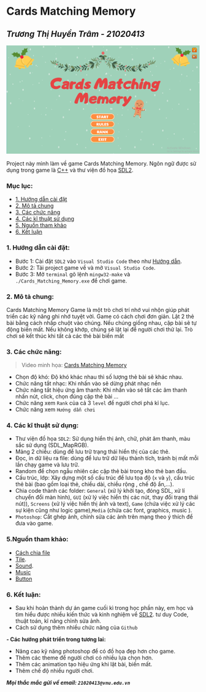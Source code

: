 # Cards Matching Memory
_Trương Thị Huyền Trâm - 21020413_
--------------------------
![](preview/startscreen.png)

Project này mình làm về game Cards Matching Memory. Ngôn ngữ được sử dụng trong game là [C++](https://vi.wikipedia.org/wiki/C%2B%2B) và thư viện đồ họa [SDL2](https://www.libsdl.org/).
### Mục lục:
- [1. Hướng dẫn cài đặt](https://github.com/Hakuryo0413/Card-Memory#1-h%C6%B0%E1%BB%9Bng-d%E1%BA%ABn-c%C3%A0i-%C4%91%E1%BA%B7t)
- [2. Mô tả chung](https://github.com/Hakuryo0413/Card-Memory#2-m%C3%B4-t%E1%BA%A3-chung)
- [3. Các chức năng](https://github.com/Hakuryo0413/Card-Memory#3-c%C3%A1c-ch%E1%BB%A9c-n%C4%83ng)
- [4. Các kĩ thuật sử dụng](https://github.com/Hakuryo0413/Card-Memory#4-c%C3%A1c-k%C4%A9-thu%E1%BA%ADt-s%E1%BB%AD-d%E1%BB%A5ng)
- [5. Nguồn tham khảo](https://github.com/Hakuryo0413/Card-Memory#5ngu%E1%BB%93n-tham-kh%E1%BA%A3o)
- [6. Kết luận](https://github.com/Hakuryo0413/Card-Memory#6-k%E1%BA%BFt-lu%E1%BA%ADn)
### 1. Hướng dẫn cài đặt:
 
- Bước 1: Cài đặt `SDL2` vào `Visual Studio Code` theo như [Hướng dẫn](https://www.youtube.com/watch?v=Zdg6aaBTctw&t=449s).
- Bước 2: Tải project game về và mở `Visual Studio Code`.
- Bước 3: Mở `terminal` gõ lệnh `mingw32-make` và `./Cards_Matching_Memory.exe` để chơi game.
 
### 2. Mô tả chung:

Cards Matching Memory Game là một trò chơi trí nhớ vui nhộn giúp phát triển các kỹ năng ghi nhớ tuyệt vời. Game có cách chơi đơn giản. Lật 2 thẻ bài bằng cách nhấp chuột vào chúng. Nếu chúng giống nhau, cặp bài sẽ tự động biến mất. Nếu không khớp, chúng sẽ lật lại để người chơi thử lại. Trò chơi sẽ kết thúc khi tất cả các thẻ bài biến mất

### 3. Các chức năng:
> Video minh họa: 
> [Cards Matching Memory](https://youtu.be/ckTjlkXhW1E)
- Chọn độ khó: Độ khó khác nhau thì số lượng thẻ bài sẽ khác nhau. 
- Chức năng tắt nhạc: Khi nhấn vào sẽ dừng phát nhạc nền
- Chức năng tắt hiệu ứng âm thanh: Khi nhấn vào sẽ tắt các âm thanh nhấn nút, click, chọn đúng cặp thẻ bài ...
- Chức năng xem `Rank` của cả 3 `level` để người chơi phá kỉ lục.
- Chức năng xem `Hướng dẫn chơi` 
### 4. Các kĩ thuật sử dụng:
- Thư viện đồ họa `SDL2`: Sử dụng hiển thị ảnh, chữ, phát âm thanh, màu sắc sử dụng (SDL_MapRGB). 
- Mảng 2 chiều: dùng để lưu trữ trạng thái hiển thị của các thẻ.
- Đọc, in dữ liệu ra file: dùng để lưu trữ dữ liệu thành tích, tránh bị mất mỗi lần chạy game và lưu trữ.
- Random để chọn ngẫu nhiên các cặp thẻ bài trong kho thẻ ban đầu.
- Cấu trúc, lớp: Xây dựng một số cấu trúc để lưu tọa độ (`x` và `y`), cấu trúc thẻ bài (bao gồm loại thẻ, chiều dài, chiều rộng , chế độ ẩn,...).
- Chia code thành các folder: `General` (xử lý khởi tạo, đóng SDL, xử lí chuyển đổi màn hình), `GUI` (xử lý việc hiển thị các nút, thay đổi trạng thái nút)), `Screens` (xử lý việc hiển thị ảnh và text), `Game` (chứa việc xử lý các sự kiện cũng như logic game),`Media` (chứa các font, graphics, music ).
- `Photoshop`: Cắt ghép ảnh, chỉnh sửa các ảnh trên mạng theo ý thích để đưa vào game.
### 5.Nguồn tham khảo:
- [Cách chia file](https://github.com/TycheBooker/Memory-CPP)
- [Tile](https://www.canva.com/design/DAFBKUDh83Y/uGGmdZePS6EaX75g4i4_PA/view?utm_content=DAFBKUDh83Y&utm_campaign=designshare&utm_medium=link2&utm_source=sharebutton).
- [Sound](https://www.zapsplat.com/).
- [Music](https://www.fesliyanstudios.com/)
- [Button](https://wenrexa.itch.io/uimobile-free)
### 6. Kết luận:
- Sau khi hoàn thành dự án game cuối kì trong học phần này, em học và tìm hiểu được nhiều kiến thức và kinh nghiệm về [SDL2](https://lazyfoo.net/tutorials/SDL/).
tư duy Code, thuật toán, kĩ năng chỉnh sửa ảnh.
- Cách sử dụng thêm nhiều chức năng của `Github`
 


**- Các hướng phát triển trong tương lai:**
 
- Nâng cao kỹ năng photoshop để có đồ họa đẹp hơn cho game.
- Thêm các theme để người chơi có nhiều lựa chọn hơn. 
- Thêm các animation tạo hiệu ứng khi lật bài, biến mất.
- Thêm chế độ nhiều người chơi.
 
***Mọi thắc mắc gửi về email: `21020413@vnu.edu.vn`***
